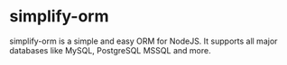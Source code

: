 # simplify-orm
simplify-orm is a simple and easy ORM for NodeJS. It supports all major databases like MySQL, PostgreSQL MSSQL and more.

